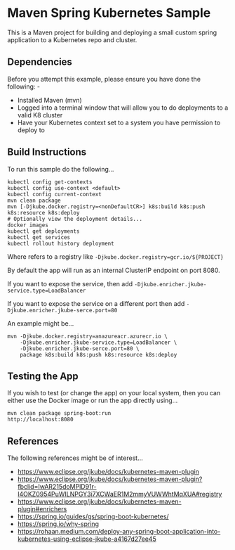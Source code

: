 Maven Spring Kubernetes Sample
==============================

This is a Maven project for building and deploying a small custom spring application to a Kubernetes repo and
cluster.

Dependencies
------------
Before you attempt this example, please ensure you have done the following: -
- Installed Maven (mvn)
- Logged into a terminal window that will allow you to do deployments to a valid K8 cluster
- Have your Kubernetes context set to a system you have permission to deploy to

Build Instructions
------------------
To run this sample do the following...

    kubectl config get-contexts
    kubectl config use-context <default>
    kubectl config current-context
    mvn clean package 
    mvn [-Djkube.docker.registry=<nonDefaultCR>] k8s:build k8s:push k8s:resource k8s:deploy 
    # Optionally view the deployment details...
    docker images
    kubectl get deployments
    kubectl get services
    kubectl rollout history deployment

Where <nonDefaultCR> refers to a registry like `-Djkube.docker.registry=gcr.io/${PROJECT}`

By default the app will run as an internal ClusterIP endpoint on port 8080.

If you want to expose the service, then add `-Djkube.enricher.jkube-service.type=LoadBalancer`

If you want to expose the service on a different port then add `-Djkube.enricher.jkube-serce.port=80`

An example might be...

    mvn -Djkube.docker.registry=anazureacr.azurecr.io \
        -Djkube.enricher.jkube-service.type=LoadBalancer \
        -Djkube.enricher.jkube-serce.port=80 \
        package k8s:build k8s:push k8s:resource k8s:deploy
    
Testing the App
---------------
If you wish to test (or change the app) on your local system, then you can either use the 
Docker image or run the app directly using...

    mvn clean package spring-boot:run
    http://localhost:8080

References
----------
The following references might be of interest...
- https://www.eclipse.org/jkube/docs/kubernetes-maven-plugin
- https://www.eclipse.org/jkube/docs/kubernetes-maven-plugin?fbclid=IwAR215doMPlD91r-l4OKZ0954PuWILNPGY3i7XCWaER1M2mmyVUWWhtMqXUA#registry
- https://www.eclipse.org/jkube/docs/kubernetes-maven-plugin#enrichers
- https://spring.io/guides/gs/spring-boot-kubernetes/
- https://spring.io/why-spring
- https://rohaan.medium.com/deploy-any-spring-boot-application-into-kubernetes-using-eclipse-jkube-a4167d27ee45
